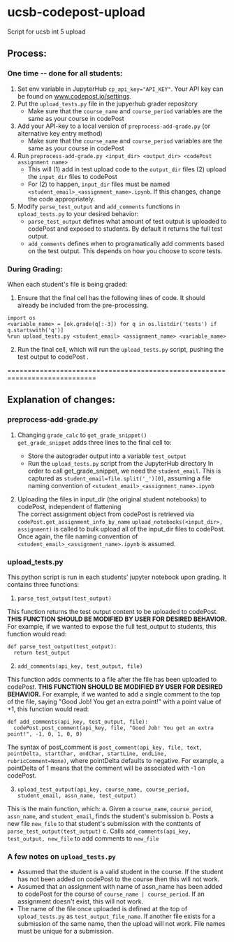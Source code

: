 # ucsb-codepost-upload
Script for ucsb int 5 upload

## Process:
### One time -- done for all students:
1. Set env variable in JupyterHub ```cp_api_key="API_KEY"```. Your API key can be found on www.codepost.io/settings. 
2. Put the ```upload_tests.py``` file in the jupyerhub grader repository
    * Make sure that the `course_name` and `course_period` variables are the same as your course in codePost
3. Add your API-key to a local version of ```preprocess-add-grade.py``` (or alternative key entry method)
    * Make sure that the `course_name` and `course_period` variables are the same as your course in codePost
4. Run ```preprocess-add-grade.py <input_dir> <output_dir> <codePost assignment name>```
    * This will (1) add in test upload code to the ```output_dir``` files (2) upload the ```input_dir``` files to codePost
    * For (2) to happen, ```input_dir``` files must be named ```<student_email>_<assignment_name>.ipynb```. If this changes, change the code appropriately. 
5. Modify `parse_test_output` and `add_comments` functions in `upload_tests.py` to your desired behavior:
    * `parse_test_output` defines what amount of test output is uploaded to codePost and exposed to students. By default it returns the full test output.
    *  `add_comments` defines when to programatically add comments based on the test output. This depends on how you choose to score tests. 

### During Grading:
When each student's file is being graded:
1. Ensure that the final cell has the following lines of code. It should already be included from the pre-processing.
```
import os
<variable_name> = [ok.grade(q[:-3]) for q in os.listdir('tests') if q.startswith('q')]
%run upload_tests.py <student_email> <assignment_name> <variable_name>
```
2. Run the final cell, which will run the ```upload_tests.py``` script, pushing the test output to codePost . 
  
============================================================================

## Explanation of changes:
### preprocess-add-grade.py
1. Changing `grade_calc` to `get_grade_snippet()`  
`get_grade_snippet` adds three lines to the final cell to: 
    * Store the autograder output into a variable ```test_output``` 
    * Run the ```upload_tests.py``` script from the JupyterHub directory
In order to call get_grade_snippet, we need the `student_email`. This is captured as ```student_email=file.split('_')[0]```, assuming a file naming convention of ```<student_email>_<assignment_name>.ipynb```

2. Uploading the files in input_dir (the original student notebooks) to codePost, independent of flattening  
The correct assignment object from codePost is retrieved via ```codePost.get_assignment_info_by_name```
```upload_notebooks(<input_dir>, assignment)``` is called to bulk upload all of the input_dir files to codePost. Once again, the file naming convention of ```<student_email>_<assignment_name>.ipynb``` is assumed. 

### upload_tests.py
This python script is run in each students' jupyter notebook upon grading. It contains three functions:
1. ```parse_test_output(test_output)``` 

This function returns the test output content to be uploaded to codePost. **THIS FUNCTION SHOULD BE MODIFIED BY USER FOR DESIRED BEHAVIOR.** For example, if we wanted to expose the full test_output to students, this function would read:
```
def parse_test_output(test_output):
  return test_output
```
  
  
2. ```add_comments(api_key, test_output, file)```  

This function adds comments to a file after the file has been uploaded to codePost. **THIS FUNCTION SHOULD BE MODIFIED BY USER FOR DESIRED BEHAVIOR.** For example, if we wanted to add a single comment to the top of the file, saying "Good Job! You get an extra point!" with a point value of +1, this function would read:
```
def add_comments(api_key, test_output, file):
  codePost.post_comment(api_key, file, "Good Job! You get an extra point!", -1, 0, 1, 0, 0)
```
The syntax of post_comment is ```post_comment(api_key, file, text, pointDelta, startChar, endChar, startLine, endLine, rubricComment=None)```, where pointDelta defaults to negative. For example, a pointDelta of 1 means that the comment will be associated with -1 on codePost.
  
  
3. ```upload_test_output(api_key, course_name, course_period, student_email, assn_name, test_output)``` 

This is the main function, which:
  a. Given a ```course_name```, ```course_period```, ```assn_name```, and ```student_email```, finds the student's submission
  b. Posts a new file ```new_file``` to that student's submission with the conttents of ```parse_test_output(test_output)```
  c. Calls ```add_comments(api_key, test_output, new_file``` to add comments to ```new_file```


### A few notes on ```upload_tests.py```
  * Assumed that the student is a valid student in the course. If the student has not been added on codePost to the course then this will not work. 
  * Assumed that an assignment with name of assn_name has been added to codePost for the course of ```course_name | course_period```. If an assignment doesn't exist, this will not work.
  * The name of the file once uploaded is defined at the top of ```upload_tests.py``` as ```test_output_file_name```. If another file exists for a submission of the same name, then the upload will not work. File names must be unique for a submission. 
